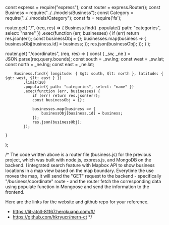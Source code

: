 const express = require("express");
const router = express.Router();
const Business = require("../../models/Business");
const Category = require("../../models/Category");
const fs = require('fs');

router.get(
    "/",
    (req, res) => {
        Business.find()
            .populate({ path: "categories", select: "name" })
            .exec(function (err, businesses) {
                if (err) return res.json(err);
                const businessObj = {};
                businesses.map(business => {
                    businessObj[business.id] = business;
                });
                res.json(businessObj);
            });
    }
);

router.get(
    "/coordinates",
    (req, res) => {
        const { _sw, _ne } = JSON.parse(req.query.bounds);
        const south = _sw.lng;
        const west = _sw.lat;
        const north = _ne.lng;
        const east = _ne.lat;

        Business.find({ longitude: { $gt: south, $lt: north }, latitude: { $gt: west, $lt: east } })
            .limit(20)
            .populate({ path: "categories", select: "name" })
            .exec(function (err, businesses) {
                if (err) return res.json(err);
                const businessObj = {};

                businesses.map(business => {
                    businessObj[business.id] = business;
                });
                res.json(businessObj);
            });

    }
);

/*
The code written above is a router file (business.js) for the previous project, which was built with node.js, express.js, and MongoDB on the backend. I integrated search feature with Mapbox API to show business locations in a map view based on the map boundary. Everytime the use moves the map, it will send the "GET" request to the backend - specifically "/business/coordinate" route - and the router fetch the corresponding data using populate function in Mongoose and send the information to the frontend.

Here are the links for the website and github repo for your reference.
- https://lit-atoll-81167.herokuapp.com/#/
- https://github.com/hkryucr/mern-ct
*/